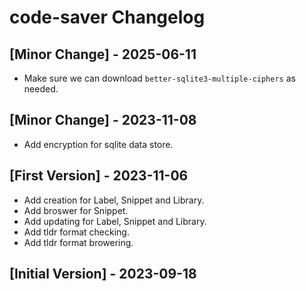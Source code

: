 # code-saver Changelog

## [Minor Change] - 2025-06-11
- Make sure we can download `better-sqlite3-multiple-ciphers` as needed.

## [Minor Change] - 2023-11-08
- Add encryption for sqlite data store.

## [First Version] - 2023-11-06
- Add creation for Label, Snippet and Library.
- Add broswer for Snippet.
- Add updating for Label, Snippet and Library.
- Add tldr format checking.
- Add tldr format browering.

## [Initial Version] - 2023-09-18